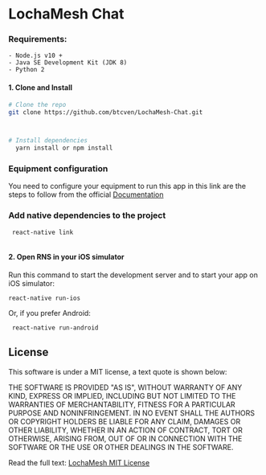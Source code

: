 # LochaMesh Chat

### Requirements:

    - Node.js v10 +
    - Java SE Development Kit (JDK 8)
    - Python 2
    

#### 1. Clone and Install

```bash
# Clone the repo
git clone https://github.com/btcven/LochaMesh-Chat.git



# Install dependencies
  yarn install or npm install
```
### Equipment configuration

You need to configure your equipment to run this app in this link are the steps to follow from the official 
[Documentation](https://facebook.github.io/react-native/docs/0.59/getting-started) 


### Add native dependencies to the project

```
 react-native link
 
```

#### 2. Open RNS in your iOS simulator

Run this command to start the development server and to start your app on iOS simulator:

```
react-native run-ios

```
Or, if you prefer Android:
```
 react-native run-android
```

## License

This software is under a MIT license, a text quote is shown below:

THE SOFTWARE IS PROVIDED "AS IS", WITHOUT WARRANTY OF ANY KIND, EXPRESS OR
IMPLIED, INCLUDING BUT NOT LIMITED TO THE WARRANTIES OF MERCHANTABILITY,
FITNESS FOR A PARTICULAR PURPOSE AND NONINFRINGEMENT. IN NO EVENT SHALL THE
AUTHORS OR COPYRIGHT HOLDERS BE LIABLE FOR ANY CLAIM, DAMAGES OR OTHER
LIABILITY, WHETHER IN AN ACTION OF CONTRACT, TORT OR OTHERWISE, ARISING FROM,
OUT OF OR IN CONNECTION WITH THE SOFTWARE OR THE USE OR OTHER DEALINGS IN THE
SOFTWARE.

Read the full text: [LochaMesh MIT License](https://github.com/btcven/LochaMesh-Chat/blob/master/LICENSE)
